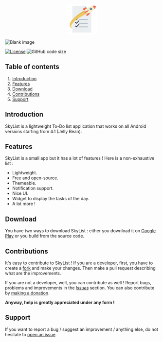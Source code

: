 <div align="center">

<img src="app/src/main/app_icon-web.png" height="100" width="100">

</div>

![Blank image](https://i.imgur.com/sHX9bHa.png)

[![License](https://img.shields.io/github/license/Skyost/SkyList.svg?style=flat-square)](https://github.com/Skyost/SkyList/blob/master/LICENSE.md)
![GitHub code size](https://img.shields.io/github/languages/code-size/Skyost/SkyList.svg?style=flat-square)

## Table of contents

1. [Introduction](#introduction)
2. [Features](#features)
3. [Download](#download)
4. [Contributions](#contributions)
5. [Support](#support)

## Introduction

SkyList is a lightweight To-Do list application that works on all Android versions starting from 4.1 (Jelly Bean).

## Features

SkyList is a small app but it has a lot of features ! Here is a non-exhaustive list :

* Lightweight.
* Free and open-source.
* Themeable.
* Notification support.
* Nice UI.
* Widget to display the tasks of the day.
* A lot more !

## Download

You have two ways to download SkyList : either you download it on [Google Play](https://play.google.com/store/apps/details?id=fr.skyost.skylist&utm_source=Github) or you build from the source code.

## Contributions

It's easy to contribute to SkyList ! If you are a developer, first, you have to create a [fork](https://github.com/Skyost/SkyList/fork/) and make your changes. Then make a pull request describing what are the improvements.

If you are not a developer, well, you can contribute as well ! Report bugs, problems and improvements in the [_Issues_](https://github.com/Skyost/SkyList/issues) section. You can also contribute by [making a donation](https://www.paypal.com/cgi-bin/webscr?hosted_button_id=XLEBVBMQNTXMY&item_name=SkyList&cmd=_s-xclick).

**Anyway, help is greatly appreciated under any form !**

## Support

If you want to report a bug / suggest an improvement / anything else, do not hesitate to [open an issue](https://github.com/Skyost/SkyList/issues).